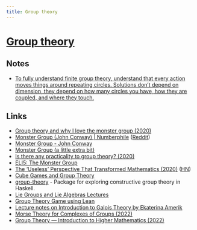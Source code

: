 ```yaml
---
title: Group theory
---
```


# [Group theory](https://en.wikipedia.org/wiki/Group_theory)

## Notes

- [To fully understand finite group theory, understand that every action moves things around repeating circles. Solutions don’t depend on dimension, they depend on how many circles you have, how they are coupled, and where they touch.](https://twitter.com/JasonHise64/status/1594947398291591168)

## Links

- [Group theory and why I love the monster group (2020)](https://www.youtube.com/watch?v=mH0oCDa74tE)
- [Monster Group (John Conway) | Numberphile](https://www.youtube.com/watch?v=jsSeoGpiWsw) ([Reddit](https://www.reddit.com/r/math/comments/254q8a/monster_group_numberphile/))
- [Monster Group - John Conway](https://www.youtube.com/watch?v=lbN8EMcOH5o)
- [Monster Group (a little extra bit)](https://www.youtube.com/watch?v=MXKiih4JJvQ)
- [Is there any practicality to group theory? (2020)](https://www.reddit.com/r/learnmath/comments/fs2cej/is_there_any_practicality_to_group_theory/)
- [ELI5: The Monster Group](https://www.reddit.com/r/math/comments/43gcyh/eli5_the_monster_group/)
- [The ‘Useless’ Perspective That Transformed Mathematics (2020)](https://www.quantamagazine.org/the-useless-perspective-that-transformed-mathematics-20200609/) ([HN](https://news.ycombinator.com/item?id=23473919))
- [Cube Games and Group Theory](https://prideout.net/blog/group_theory/)
- [group-theory](https://github.com/emilypi/group-theory) - Package for exploring constructive group theory in Haskell.
- [Lie Groups and Lie Algebras Lectures](http://pirsa.org/C19034)
- [Group Theory Game using Lean](https://github.com/ImperialCollegeLondon/group-theory-game)
- [Lecture notes on Introduction to Galois Theory by Ekaterina Amerik](https://github.com/ivanmurashko/courseragalois/blob/master/galois.pdf)
- [Morse Theory for Complexes of Groups (2022)](https://arxiv.org/abs/2203.00539)
- [Group Theory — Introduction to Higher Mathematics (2022)](https://www.youtube.com/watch?v=KufsL2VgELo)
